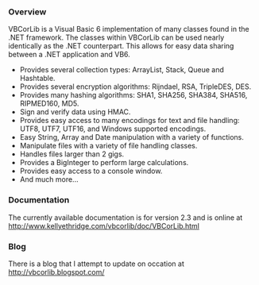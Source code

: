### Overview
VBCorLib is a Visual Basic 6 implementation of many classes found in the .NET framework. The classes within VBCorLib can be used nearly identically as the .NET counterpart. This allows for easy data sharing between a .NET application and VB6.

* Provides several collection types: ArrayList, Stack, Queue and Hashtable.
* Provides several encryption algorithms: Rijndael, RSA, TripleDES, DES.
* Provides many hashing algorithms: SHA1, SHA256, SHA384, SHA516, RIPMED160, MD5.
* Sign and verify data using HMAC.
* Provides easy access to many encodings for text and file handling: UTF8, UTF7, UTF16, and Windows supported encodings.
* Easy String, Array and Date manipulation with a variety of functions.
* Manipulate files with a variety of file handling classes.
* Handles files larger than 2 gigs.
* Provides a BigInteger to perform large calculations.
* Provides easy access to a console window.
* And much more...

### Documentation
The currently available documentation is for version 2.3 and is online at http://www.kellyethridge.com/vbcorlib/doc/VBCorLib.html

### Blog
There is a blog that I attempt to update on occation at http://vbcorlib.blogspot.com/
